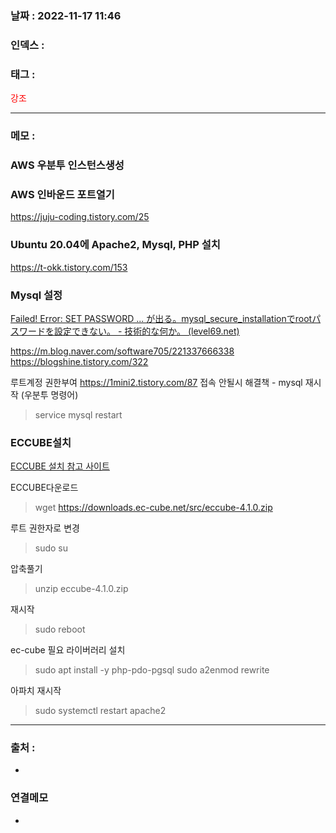 ### 날짜 :  2022-11-17 11:46

### 인덱스 :

### 태그 :

<span style="color: red">강조</span>

----

### 메모 :

### AWS 우분투 인스턴스생성


### AWS 인바운드 포트열기
https://juju-coding.tistory.com/25

### Ubuntu 20.04에 Apache2, Mysql, PHP 설치
https://t-okk.tistory.com/153

### Mysql 설정

[Failed! Error: SET PASSWORD ... が出る。mysql_secure_installationでrootパスワードを設定できない。 - 技術的な何か。 (level69.net)](https://level69.net/archives/30666)

https://m.blog.naver.com/software705/221337666338
https://blogshine.tistory.com/322

루트계정 권한부여
https://1mini2.tistory.com/87
접속 안될시 해결책 - 
mysql 재시작 (우분투 명령어)
>  service mysql restart

### ECCUBE설치
[ECCUBE 설치 참고 사이트](https://self-development.info/%E3%82%AA%E3%83%BC%E3%83%97%E3%83%B3%E3%82%BD%E3%83%BC%E3%82%B9%E3%81%AEec%E3%82%B5%E3%82%A4%E3%83%88%E3%81%A7%E3%81%82%E3%82%8Bec-cube%E3%81%AE%E3%82%A4%E3%83%B3%E3%82%B9%E3%83%88%E3%83%BC%E3%83%AB/)

ECCUBE다운로드
> wget https://downloads.ec-cube.net/src/eccube-4.1.0.zip


루트 권한자로 변경
> sudo su

압축풀기
> unzip eccube-4.1.0.zip

재시작
> sudo reboot

ec-cube 필요 라이버러리 설치
> sudo apt install -y php-pdo-pgsql
> sudo a2enmod rewrite

아파치 재시작
> sudo systemctl restart apache2


----
### 출처 :
-


### 연결메모
-








